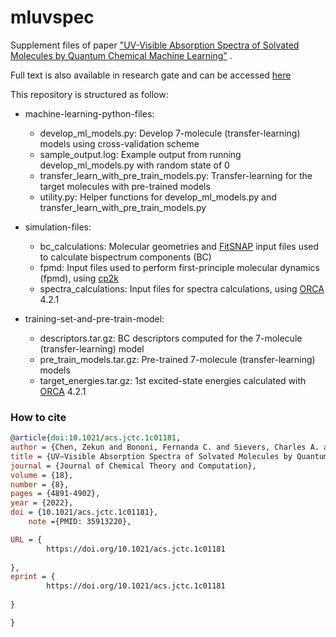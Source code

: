 # mluvspec
Supplement files of paper ["UV-Visible Absorption Spectra of Solvated Molecules by Quantum Chemical Machine Learning"](https://pubs.acs.org/doi/10.1021/acs.jctc.1c01181) . 

Full text is also available in research gate and can be accessed [here](https://www.researchgate.net/publication/362421260_UV-Visible_Absorption_Spectra_of_Solvated_Molecules_by_Quantum_Chemical_Machine_Learning)

This repository is structured as follow:
* machine-learning-python-files:
    * develop_ml_models.py: Develop 7-molecule (transfer-learning) models using cross-validation scheme
    * sample_output.log: Example output from running develop_ml_models.py with random state of 0
    * transfer_learn_with_pre_train_models.py: Transfer-learning for the target molecules with pre-trained models
    * utility.py: Helper functions for develop_ml_models.py and transfer_learn_with_pre_train_models.py

* simulation-files:
  * bc_calculations: Molecular geometries and [FitSNAP](https://github.com/FitSNAP/FitSNAP) input files used to calculate bispectrum components (BC)
  * fpmd: Input files used to perform first-principle  molecular dynamics (fpmd), using [cp2k](https://www.cp2k.org/)
  * spectra_calculations: Input files for spectra calculations, using [ORCA](https://orcaforum.kofo.mpg.de/app.php/portal) 4.2.1
  
* training-set-and-pre-train-model:
   * descriptors.tar.gz: BC descriptors computed for the 7-molecule (transfer-learning) model
   * pre_train_models.tar.gz: Pre-trained 7-molecule (transfer-learning) models
   * target_energies.tar.gz: 1st excited-state energies calculated with [ORCA](https://orcaforum.kofo.mpg.de/app.php/portal) 4.2.1

### How to cite
```bib
@article{doi:10.1021/acs.jctc.1c01181,
author = {Chen, Zekun and Bononi, Fernanda C. and Sievers, Charles A. and Kong, Wang-Yeuk and Donadio, Davide},
title = {UV–Visible Absorption Spectra of Solvated Molecules by Quantum Chemical Machine Learning},
journal = {Journal of Chemical Theory and Computation},
volume = {18},
number = {8},
pages = {4891-4902},
year = {2022},
doi = {10.1021/acs.jctc.1c01181},
    note ={PMID: 35913220},

URL = { 
        https://doi.org/10.1021/acs.jctc.1c01181
    
},
eprint = { 
        https://doi.org/10.1021/acs.jctc.1c01181
    
}

}
```
